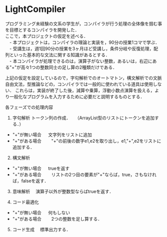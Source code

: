 LightCompiler
=============

プログラミング未経験の文系の学生が，コンパイラが行う処理の全体像を掴む事を目標とするコンパイラを開発した．<br>
ここで，本プロジェクトの仮定を述べる．<br>
　- 本プロジェクトは，コンパイラの理論と実装を，90分の授業1コマで学ぶ．<br>
　- 受講生は，週1回90分の授業を3ヶ月ほど受講し，条件分岐や反復処理，配列といった基本的な文法に関する知識があるとする．<br>
　- 本コンパイラが処理できるのは，演算子がない整数，あるいは，右辺にある"+"が高々1つの整数同士の足し算の2種類だけである．


上記の仮定を設定しているので，字句解析でのオートマトン，構文解析での文脈自由文法，型推論などの，コンパイラでは一般的に使われている道具は使用しない．
これらは，実装が終了した後，減算や乗算，浮動小数点演算を扱える，より一般化なプログラムを入力するために必要だと説明するものとする．

各フェーズでの処理内容

1. 字句解析
トークン列の作成．　　（ArrayList型のリストにトークンを追加する．）
 - "+"が無い場合
　  文字列をリストに追加
 - "+"がある場合
 　　"+"の前後の数字e1,e2を取り出し，e1,"+",e2をリストに追加する．

2. 構文解析
 - "+"が無い場合
　  trueを返す
 - "+"がある場合
 　　リストの2つ目の要素が"+"ならば，true，さもなければ，falseを返す．

3. 意味解析
　演算子以外が整数型ならばtrueを返す．

4. コード最適化
 - "+"が無い場合
　  何もしない
 - "+"がある場合
 　　2つの整数を足し算する．

5. コード生成
　標準出力する．
